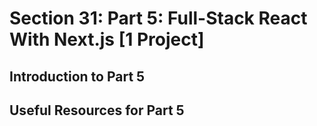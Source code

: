 # Section 31: Part 5: Full-Stack React With Next.js [1 Project]

## Introduction to Part 5

## Useful Resources for Part 5